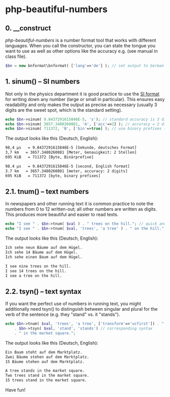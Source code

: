 # php-beautiful-numbers

## 0. __construct ##

*php-beautiful-numbers* is a number format tool that works with different languages. When you call the constructor, you can state the tongue you want to use as well as other options like the accuracy e.g. (see manual in class file).  

```php
$bn = new bnformat\bnformat( ['lang'=>'de'] ); // set output to German 
```


## 1. sinum() – SI numbers ##

Not only in the physics department it is good practice to use the [SI format](https://en.wikipedia.org/wiki/International_System_of_Units) for writing down any number (large or small in particular). This ensures easy readability and only makes the output as precise as necessary (usually 3 digits are the sweet spot, which is the standard setting).  

```php
echo $bn->sinum( 9.8437291615846E-5, 's'); // standard accuracy is 3 digits
echo $bn->sinum( 3657.3480260881, 'm', ['acc'=>2] ); // accuracy = 2 digits 
echo $bn->sinum( 711372, 'B', ['bin'=>true] ); // use binary prefixes (instead of SI) 
```

The output looks like this (Deutsch, English):

```html
98,4 µs   = 9.8437291615846E-5 [Sekunde, deutsches Format]
3,7 km   = 3657.3480260881 [Meter, Genauigkeit: 2 Stellen]
695 KiB   = 711372 [Byte, Binärprefixe]
```
```html
98.4 µs   = 9.8437291615846E-5 [second, English format]
3.7 km   = 3657.3480260881 [meter, accuracy: 2 digits]
695 KiB   = 711372 [byte, binary prefixes]
```


## 2.1. tnum() – text numbers ##

In newspapers and other running text it is common practice to note the numbers from 0 to 12 written-out; all other numbers are written as digits. This produces more beautiful and easier to read texts. 

```php
echo "I see " . $bn->tnum( $val ) . " trees on the hill."; // quick and easy 
echo "I see " . $bn->tnum( $val, 'trees', 'a tree' ) . " on the hill."; // singular distinction
```

The output looks like this (Deutsch, English):

```html
Ich sehe neun Bäume auf dem Hügel.
Ich sehe 14 Bäume auf dem Hügel.
Ich sehe einen Baum auf dem Hügel.
``` 
```html
I see nine trees on the hill.
I see 14 trees on the hill.
I see a tree on the hill.
```


## 2.2. tsyn() – text syntax ##

If you want the perfect use of numbers in running text, you might additionally need tsyn() to distinguish between singular and plural for the verb of the sentence (e.g. they "stand" vs. it "stands"). 

```php
echo $bn->tnum( $val, 'trees', 'a tree', ['transform'=>'ucfirst']) . " " // start uppercase  
    . $bn->tsyn( $val, 'stand', 'stands') // corresponding syntax
    . " in the market square.";

```

The output looks like this (Deutsch, English):

```html
Ein Baum steht auf dem Marktplatz.
Zwei Bäume stehen auf dem Marktplatz.
15 Bäume stehen auf dem Marktplatz.
```
```html
A tree stands in the market square.
Two trees stand in the market square.
15 trees stand in the market square.
``` 


Have fun!
